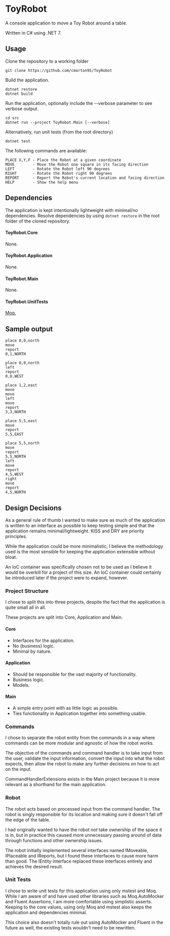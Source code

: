 # ToyRobot
A console application to move a Toy Robot around a table.

Written in C# using .NET 7.

## Usage
Clone the repository to a working folder  
```
git clone https://github.com/cmorton95/ToyRobot  
```
Build the application.
```
dotnet restore
dotnet build
```
Run the application, optionally include the --verbose parameter to see verbose output.  
```
cd src
dotnet run --project ToyRobot.Main [--verbose]  
```

Alternatively, run unit tests (from the root directory)
```
dotnet test
```

The following commands are available:
```
PLACE X,Y,F - Place the Robot at a given coordinate  
MOVE        - Move the Robot one square in its facing direction  
LEFT        - Rotate the Robot left 90 degrees  
RIGHT       - Rotate the Robot right 90 degrees  
REPORT      - Report the Robot's current location and facing direction  
HELP        - Show the help menu  
```

## Dependencies

The application is kept intentionally lightweight with minimal/no dependencies. 
Resolve dependencies by using ```dotnet restore``` in the root folder of the cloned repository.  

#### ToyRobot.Core
None.  

#### ToyRobot.Application
None.  

#### ToyRobot.Main
None.  

#### ToyRobot.UnitTests
[Moq.](https://www.nuget.org/packages/Moq)

## Sample output
```
place 0,0,north
move
report
0,1,NORTH
```
```
place 0,0,north
left
report
0,0,WEST
```
```
place 1,2,east
move
move
left
move
report
3,3,NORTH
```
```
place 5,5,east
move
report
5,5,EAST
```
```
place 5,5,north
move
report
5,5,NORTH
left
move
report
4,5,WEST
right
move
report
4,5,NORTH
```

## Design Decisions

As a general rule of thumb I wanted to make sure as much of the application is written to an interface as possible to keep testing simple and that the application remains minimal/lightweight. KISS and DRY are priority principles.

While the application could be more minimalistic, I believe the methodology used is the most sensible for keeping the application extensible without bloat.

An IoC container was specifically chosen not to be used as I believe it would be overkill for a project of this size. An IoC container could certainly be introduced later if the project were to expand, however.

### Project Structure
I chose to split this into three projects, despite the fact that the application is quite small all in all.  

These projects are split into Core, Application and Main.  

#### Core
* Interfaces for the application. 
* No (business) logic. 
* Minimal by nature.
#### Application
* Should be responsible for the vast majority of functionality.
* Business logic.
* Models.
#### Main
* A simple entry point with as little logic as possible.
* Ties functionality in Application together into something usable.

### Commands
I chose to separate the robot entity from the commands in a way where commands can be more modular and agnostic of how the robot works.  

The objective of the commands and command handler is to take input from the user, validate the input information, convert the input into what the robot expects, then allow the robot to make any further decisions on how to act on the input.

CommandHandlerExtensions exists in the Main project because it is more relevant as a shorthand for the main application.

### Robot
The robot acts based on processed input from the command handler. The robot is singly responsible for its location and making sure it doesn't fall off the edge of the table.

I had originally wanted to have the robot *not* take ownership of the space it is in, but in practice this caused more unnecessary passing around of data through functions and other ownership issues.

The robot initially implemented several interfaces named IMoveable, IPlaceable and IReports, but I found these interfaces to cause more harm than good. The IEntity interface replaced these interfaces entirely and achieves the desired result.

### Unit Tests
I chose to write unit tests for this application using only mstest and Moq. While I am aware of and have used other libraries such as Moq.AutoMocker and Fluent Assertions, I am more comfortable using simplistic asserts. Keeping to the core values, using only Moq and mstest also keeps the application and dependencies minimal.

This choice also doesn't totally rule out using AutoMocker and Fluent in the future as well, the existing tests wouldn't need to be rewritten.
